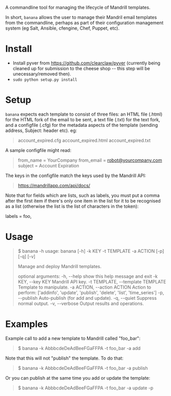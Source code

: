 A commandline tool for managing the lifecycle of Mandrill templates.

In short, `banana` allows the user to manage their Mandril email
templates from the commandline, perhaps as part of their configuration
management system (eg Salt, Ansible, cfengine, Chef, Puppet, etc).

Install
=======

- Install pyver from https://github.com/clearclaw/pyver (currently
being cleaned up for submission to the cheese shop -- this step will
be unecessary/removed then).
- `sudo python setup.py install`

Setup
=====

`banana` expects each template to consist of three files: an HTML file
(.html) for the HTML fork of the email to be sent, a text file (.txt)
for the text fork, and a configfile (.cfg) for the metadata aspects of
the template (sending address, Subject: header etc).  eg:

>
> account_expired.cfg
> account_expired.html
> account_expired.txt
>

A sample configfile might read:

>
> from_name = YourCompany
> from_email = robot@yourcompany.com
> subject = Account Expiration
>

The keys in the configfile match the keys used by the Mandrill API:

>  https://mandrillapp.com/api/docs/

Note that for fields which are lists, such as labels, you must put a
comma after the first item if there's only one item in the list for it
to be recognised as a list (otherwise the list is the list of
characters in the token):

  labels = foo,

Usage
=====

>
> $ banana -h
> usage: banana [-h] -k KEY -t TEMPLATE -a ACTION [-p] [-q] [-v]
>
> Manage and deploy Mandrill templates.
>
> optional arguments:
>   -h, --help            show this help message and exit
>   -k KEY, --key KEY     Mandrill API key.
>   -t TEMPLATE, --template TEMPLATE
>                         Template to manipulate.
>   -a ACTION, --action ACTION
>                         Action to perform: ['addinfo', 'update',
>                         'publish', 'delete', 'list', 'time_series']
>   -p, --publish         Auto-publish (for add and update).
>   -q, --quiet           Suppress normal output.
>   -v, --verbose         Output results and operations.
>

Examples
========

Example call to add a new template to Mandrill called "foo_bar":

>  $ banana -k AbbbcdeDeAdBeeFGaFFPA -t foo_bar -a add

Note that this will not "publish" the template.  To do that:

>  $ banana -k AbbbcdeDeAdBeeFGaFFPA -t foo_bar -a publish

Or you can publish at the same time you add or update the template:

>  $ banana -k AbbbcdeDeAdBeeFGaFFPA -t foo_bar -a update -p
